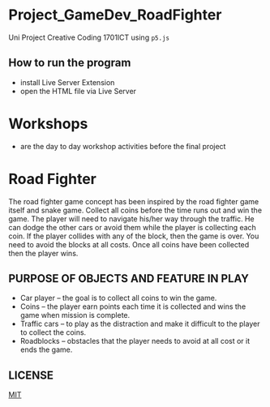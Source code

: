 # Project_GameDev_RoadFighter

Uni Project Creative Coding 1701ICT using `p5.js`
## How to run the program

- install Live Server Extension
- open the HTML file via Live Server

# Workshops

- are the day to day workshop activities before the final project

# Road Fighter

The road fighter game concept has been inspired by the road fighter game itself and snake game. Collect all coins before the time runs out and win the game.
The player will need to navigate his/her way through the traffic. He can dodge the other cars or avoid them while the player is collecting each coin. If the player collides with any of the block, then the game is over. You need to avoid the blocks at all costs. Once all coins have been collected then the player wins.

## PURPOSE OF OBJECTS AND FEATURE IN PLAY

- Car player – the goal is to collect all coins to win the game.
- Coins – the player earn points each time it is collected and wins the game when mission is complete.
- Traffic cars – to play as the distraction and make it difficult to the player to collect the coins.
- Roadblocks – obstacles that the player needs to avoid at all cost or it ends the game.

## LICENSE
[MIT](https://github.com/MichaIng/nodejs-linux-installer/blob/master/LICENSE)
